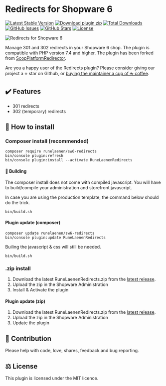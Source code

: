 # Redirects for Shopware 6

[![Latest Stable Version](https://img.shields.io/github/v/release/runelaenen/sw6-redirects?color=lightblue&label=stable&logo=github)](//packagist.org/packages/runelaenen/sw6-redirects)
[![Download plugin zip](https://img.shields.io/github/v/release/runelaenen/sw6-redirects.svg?label=.zip%20download&logo=github)](https://github.com/runelaenen/sw6-redirects/releases/latest)
[![Total Downloads](https://img.shields.io/packagist/dt/runelaenen/sw6-redirects?label=packagist%20downloads&logo=composer)](//packagist.org/packages/runelaenen/sw6-redirects)
[![GitHub Issues](https://img.shields.io/github/issues/runelaenen/sw6-redirects?logo=github)](https://github.com/runelaenen/sw6-redirects/issues)
[![GitHub Stars](https://img.shields.io/github/stars/runelaenen/sw6-redirects?logo=github)](https://github.com/runelaenen/sw6-redirects/stargazers)
[![License](https://poser.pugx.org/runelaenen/sw6-redirects/license)](//packagist.org/packages/runelaenen/sw6-redirects)

![Redirects for Shopware 6](https://user-images.githubusercontent.com/3930922/110204224-41c91200-7e72-11eb-9e6e-49509fa5e47a.png)

Manage 301 and 302 redirects in your Shopware 6 shop.
The plugin is compatible with PHP version 7.4 and higher.
The plugin has been forked from [ScopPlatformRedirector](https://github.com/scope01-GmbH/ScopPlatformRedirecter).

Are you a happy user of the Redirects plugin? Please consider giving our project a ⭐️ star on Github, or [buying the maintainer a cup of ☕️ coffee](https://www.buymeacoffee.com/runelaenen).

## ✔️ Features
- 301 redirects
- 302 (temporary) redirects

## 🚀 How to install
### Composer install (recommended)
```
composer require runelaenen/sw6-redirects
bin/console plugin:refresh
bin/console plugin:install --activate RuneLaenenRedirects
```
#### 🔨 Building
The composer install does not come with compiled javascript. You will have to build/compile your administration and storefront javascript.

In case you are using the production template, the command below should do the trick.
```
bin/build.sh
```
#### Plugin update (composer)
```
composer update runelaenen/sw6-redirects
bin/console plugin:update RuneLaenenRedirects
```
Builing the javascript & css will still be needed.
```
bin/build.sh
```

### .zip install
1. Download the latest RuneLaenenRedirects.zip from the [latest release](https://github.com/runelaenen/sw6-redirects/releases/latest).
2. Upload the zip in the Shopware Administration
3. Install & Activate the plugin

#### Plugin update (zip)
1. Download the latest RuneLaenenRedirects.zip from the [latest release](https://github.com/runelaenen/sw6-redirects/releases/latest).
2. Upload the zip in the Shopware Administration
3. Update the plugin


## 👷‍ Contribution
Please help with code, love, shares, feedback and bug reporting.

## ⚖️ License
This plugin is licensed under the MIT licence.

